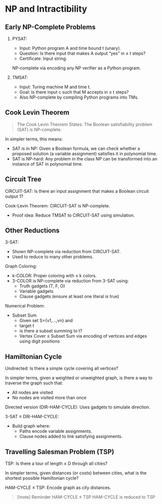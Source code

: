 # NP and Intractibility

## Early NP-Complete Problems

1. PYSAT:
    - Input: Python program A and time bound t (unary).
    - Question: Is there input that makes A output “yes” in ≤ t steps?
    - Certificate: Input string.

    NP-complete via encoding any NP verifier as a Python program.

2. TMSAT:
    - Input: Turing machine M and time t.
    - Goal: Is there input c such that M accepts in ≤ t steps?
    - Also NP-complete by compiling Python programs into TMs.

## Cook Levin Theorem

> The Cook Levin Theorem States:
> The Boolean satisfiability problem (SAT) is NP-complete.

In simpler terms, this means:
- SAT is in NP: Given a Boolean formula, we can check whether a proposed 
  solution (a variable assignment) satisfies it in polynomial time.
- SAT is NP-hard: Any problem in the class NP can be transformed into an 
  instance of SAT in polynomial time.

## Circuit Tree

CIRCUIT-SAT: Is there an input assignment that makes a Boolean circuit 
             output 1?

Cook-Levin Theorem: CIRCUIT-SAT is NP-complete.
- Proof idea: Reduce TMSAT to CIRCUIT-SAT using simulation.

## Other Reductions

3-SAT:
- Shown NP-complete via reduction from CIRCUIT-SAT.
- Used to reduce to many other problems.

Graph Coloring:
- k-COLOR: Proper coloring with ≤ k colors.
- 3-COLOR is NP-complete via reduction from 3-SAT using:
    - Truth gadgets (T, F, O)
    - Variable gadgets
    - Clause gadgets (ensure at least one literal is true)

Numerical Problem: 
- Subset Sum 
    - Given set S={v1,...,vn} and 
    - target t
    - is there a subset summing to t? 
    - Vertex Cover ≤ Subset Sum via encoding of vertices and edges using 
      digit positions

## Hamiltonian Cycle

Undirected: Is there a simple cycle covering all vertices?

In simpler terms, given a weighted or unweighted graph, is there a way to 
traverse the graph such that:
- All nodes are visited
- No nodes are visited more than once

Directed version (DIR-HAM-CYCLE): Uses gadgets to simulate direction.

3-SAT ≤ DIR-HAM-CYCLE:
- Build graph where:
    - Paths encode variable assignments.
    - Clause nodes added to link satisfying assignments.

## Travelling Salesman Problem (TSP)

TSP: Is there a tour of length ≤ D through all cities?

In simpler terms, given distances (or costs) between cities, what is the 
shortest possible Hamiltonian cycle?

HAM-CYCLE ≤ TSP: Encode graph as city distances.

> [!note] Reminder
> HAM-CYCLE ≤ TSP
> HAM-CYCLE is reduced to TSP


